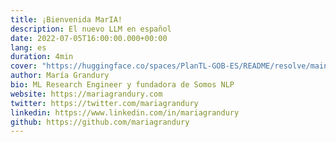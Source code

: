 ```yaml
---
title: ¡Bienvenida MarIA!
description: El nuevo LLM en español
date: 2022-07-05T16:00:00.000+00:00
lang: es
duration: 4min
cover: "https://huggingface.co/spaces/PlanTL-GOB-ES/README/resolve/main/maria.jpg"
author: María Grandury
bio: ML Research Engineer y fundadora de Somos NLP
website: https://mariagrandury.com
twitter: https://twitter.com/mariagrandury
linkedin: https://www.linkedin.com/in/mariagrandury
github: https://github.com/mariagrandury
---
```

